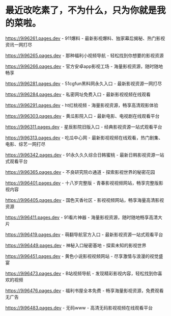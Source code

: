 # 最近改吃素了，不为什么，只为你就是我的菜啦。

https://9i96261.pages.dev - 911爆料 - 最新影视爆料、独家幕后揭秘、热门影视资讯一网打尽

https://9i96265.pages.dev - 那种福利小视频导航 - 轻松找到你想要的影视资源

https://9i96266.pages.dev - 官方安卓app影视工场 - 海量影视资源，随时随地畅享

https://9i96281.pages.dev - 51cgfun黑料网永久入口 - 最新影视资源一网打尽

https://9i96284.pages.dev - 私密网址免费入口 - 最新影视视频在线观看

https://9i96291.pages.dev - ht红桃视频 - 海量影视资源，畅享高清观影体验

https://9i96303.pages.dev - 黄瓜影院入口 - 最新电影、电视剧在线观看平台

https://9i96311.pages.dev - 星辰影院旧版入口 - 经典影视资源一站式观看平台

https://9i96313.pages.dev - 吃瓜中心网 - 最新影视视频在线观看，热门剧集、电影、综艺一网打尽

https://9i96342.pages.dev - 91永久久久综合日韩蜜桃 - 最新日韩影视资源一站式观看平台

https://9i96365.pages.dev - 不良研究院の通道 - 探索影视世界的秘密花园

https://9i96401.pages.dev - 十八岁完整版 - 青春影视视频网站，畅享完整版影视内容

https://9i96405.pages.dev - 国色天香社区 - 影视视频网站，畅享海量高清影视资源

https://9i96411.pages.dev - 91看片神器 - 海量影视资源，随时随地畅享高清大片

https://9i96419.pages.dev - 萌翻导航官方入口 - 最新影视资源一站式观看平台

https://9i96449.pages.dev - 神秘入口秘密基地 - 探索未知的影视世界

https://9i96451.pages.dev - 黄色小说影视视频网站 - 尽享激情与浪漫的视觉盛宴

https://9i96473.pages.dev - B站视频导航 - 发现精彩影视内容，轻松找到你喜欢的视频

https://9i96476.pages.dev - 福利书屋全本免费 - 畅享海量影视资源，免费观看无广告

https://9i96483.pages.dev - 无码www - 高清无码影视视频在线观看平台
